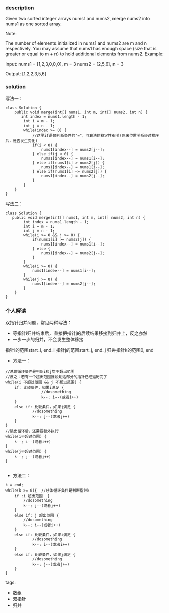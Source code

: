 ### description
Given two sorted integer arrays nums1 and nums2, merge nums2 into nums1 as one sorted array.

Note:

The number of elements initialized in nums1 and nums2 are m and n respectively.
You may assume that nums1 has enough space (size that is greater or equal to m + n) to hold additional elements from nums2.
Example:

Input:
nums1 = [1,2,3,0,0,0], m = 3
nums2 = [2,5,6],       n = 3

Output: [1,2,2,3,5,6]

### solution
写法一：
```
class Solution {
    public void merge(int[] nums1, int m, int[] nums2, int n) {
       int index = nums1.length - 1;
        int i = m - 1;
        int j = n - 1;
        while(index >= 0) {
            //这里if语句判断条件的"="，与算法的稳定性有关(原来位置关系经过排序后，是否发生变化)
            if(i < 0) {
                nums1[index--] = nums2[j--];
            } else if(j < 0) {
                nums1[index--] = nums1[i--];
            } else if(nums1[i] > nums2[j]) {   
                nums1[index--] = nums1[i--];
            } else if(nums1[i] <= nums2[j]) {
                nums1[index--] = nums2[j--];
            } 
        }  
    }
}    
```

写法二：
```
class Solution {
   public void merge(int[] nums1, int m, int[] nums2, int n) {
        int index = nums1.length - 1;
        int i = m - 1;
        int j = n - 1;
        while(i >= 0 && j >= 0) {
            if(nums1[i] >= nums2[j]) {
                nums1[index--] = nums1[i--];
            } else {
                nums1[index--] = nums2[j--];
            }
        }
        while(i >= 0) {
            nums1[index--] = nums1[i--];
        }
        while(j >= 0) {
            nums1[index--] = nums2[j--];
        }
    }
}
```

### 个人解读
双指针归并问题，常见两种写法：
+ 等指针i归并结束后，直接把指针j的后续结果移接到归并上，反之亦然
+ 一步一步的归并，不会发生整体移接

指针i的范围start_i, end_i
指针j的范围start_j, end_j
归并指针k的范围0, end
+ 方法一：
```
//总体循环条件是判断i和j均不超出范围
//反之：若有一个超出范围就说明这部分的指针已经遍历完了
while(i 不超过范围 && j 不超过范围) {
    if: 比较条件，如果i满足 {
                //dosomething
                k--; i--(或者i++)
    }
    else if: 比较条件，如果j满足 {
            //dosomething
            k--; j--(或者j++)
    }
}
//跳出循环后，还需要额外执行
while(i不超过范围) {
    k--; i--(或者i++)
}
while(j不超过范围) {
    k--; j--(或者j++)
}


```

+ 方法二： 
```
k = end;
while(k >= 0){  //总体循环条件是判断指针k
    if :i 超出范围  {
        //dosomething
        k--; j--(或者j++)
    }
    else if: j 超出范围 {
        //dosomething
        k--; i--(或者i++)
    }
    else if: 比较条件，如果i满足 {
            //dosomething
            k--; i--(或者i++)
    }
    else if: 比较条件，如果j满足 {
            //dosomething
            k--; j--(或者j++)
    }
}
```

tags:
  - 数组
  - 双指针
  - 归并